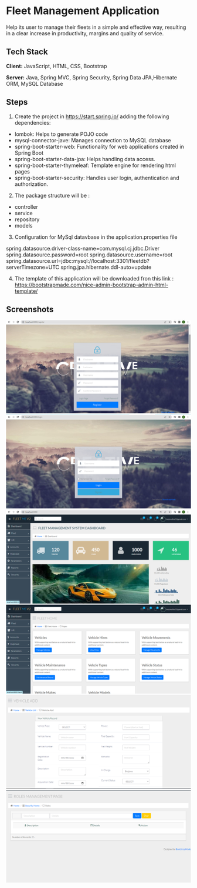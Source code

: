 
# Fleet Management Application

Help its user to manage their fleets in a simple and effective way, resulting in a clear increase in productivity, margins and quality of service.




## Tech Stack

**Client:** JavaScript, HTML, CSS, Bootstrap

**Server:** Java, Spring MVC, Spring Security, Spring Data JPA,Hibernate ORM, MySQL Database



## Steps

1. Create the project in https://start.spring.io/  adding the following dependencies:

- lombok: Helps to generate POJO code
- mysql-connector-jave: Manages connection to MySQL database
- spring-boot-starter-web: Functionality for web applications created in Spring Boot
- spring-boot-starter-data-jpa: Helps handling data access.
- spring-boot-starter-thymeleaf: Template engine for rendering html pages
- spring-boot-starter-security: Handles user login, authentication and authorization.

2. The package structure will be :

- controller
- service
- repository
- models

3. Configuration for MySql datavbase in the application.properties file

spring.datasource.driver-class-name=com.mysql.cj.jdbc.Driver
spring.datasource.password=root
spring.datasource.username=root
spring.datasource.url=jdbc:mysql://localhost:3301/fleetdb?serverTimezone=UTC
spring.jpa.hibernate.ddl-auto=update

4. The template of this application will be downloaded fron this link :
   https://bootstrapmade.com/nice-admin-bootstrap-admin-html-template/

## Screenshots 
![img_1.png](img_1.png)
![img.png](img.png)
![img_2.png](img_2.png)
![img_3.png](img_3.png)
![img_4.png](img_4.png)
![img_5.png](img_5.png)
